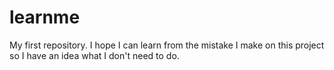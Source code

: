# learnme
My first repository. I hope I can learn from the mistake I make on this project so I have an idea what I don't need to do. 
